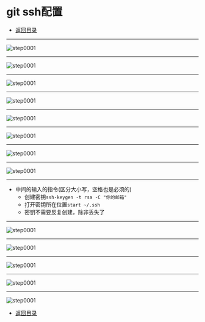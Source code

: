 # git ssh配置

- [返回目录](/git/README.md)

---
![step0001](/images/git/git-install032.png)

---
![step0001](/images/git/git-install033.png)

---
![step0001](/images/git/git-install034.png)

---
![step0001](/images/git/git-install035.png)

---
![step0001](/images/git/git-install036.png)

---
![step0001](/images/git/git-install037.png)

---
![step0001](/images/git/git-install038.png)

---
![step0001](/images/git/git-install039.png)

---

- 中间的输入的指令(区分大小写，空格也是必须的)
  - 创建密钥`ssh-keygen -t rsa -C "你的邮箱"`
  - 打开密钥所在位置`start ~/.ssh`
  - 密钥不需要反复创建，除非丢失了

---
![step0001](/images/git/git-install040.png)

---
![step0001](/images/git/git-install041.png)

---
![step0001](/images/git/git-install042.png)

---
![step0001](/images/git/git-install043.png)

---
![step0001](/images/git/git-install044.png)

- [返回目录](/git/README.md)
